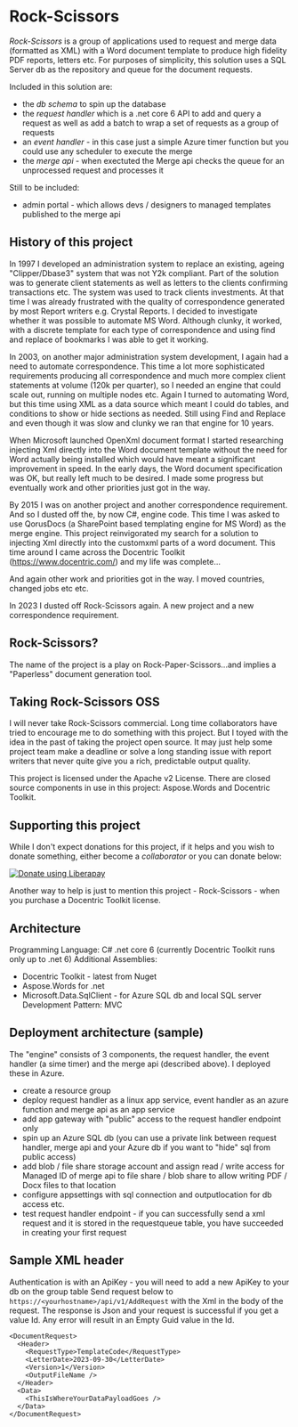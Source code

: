 # Rock-Scissors

_Rock-Scissors_ is a group of applications used to request and merge data (formatted as XML) with a Word document template to produce high fidelity PDF reports, letters etc. For purposes of simplicity, this solution uses a SQL Server db as the repository and queue for the document requests.

Included in this solution are:
- the _db schema_ to spin up the database
- the _request handler_ which is a .net core 6 API to add and query a request as well as add a batch to wrap a set of requests as a group of requests
- an _event handler_ - in this case just a simple Azure timer function but you could use any scheduler to execute the merge
- the _merge api_ - when exectuted the Merge api checks the queue for an unprocessed request and processes it

Still to be included:
- admin portal - which allows devs / designers to managed templates published to the merge api

## History of this project
In 1997 I developed an administration system to replace an existing, ageing "Clipper/Dbase3" system that was not Y2k compliant. Part of the solution was to generate client statements as well as letters to the clients confirming transactions etc. The system was used to track clients investments. At that time I was already frustrated with the quality of correspondence generated by most Report writers e.g. Crystal Reports. I decided to investigate whether it was possible to automate MS Word. Although clunky, it worked, with a discrete template for each type of correspondence and using find and replace of bookmarks I was able to get it working.

In 2003, on another major administration system development, I again had a need to automate correspondence. This time a lot more sophisticated requirements producing all correspondence and much more complex client statements at volume (120k per quarter), so I needed an engine that could scale out, running on multiple nodes etc. Again I turned to automating Word, but this time using XML as a data source which meant I could do tables, and conditions to show or hide sections as needed. Still using Find and Replace and even though it was slow and clunky we ran that engine for 10 years.

When Microsoft launched OpenXml document format I started researching injecting Xml directly into the Word document template without the need for Word actually being installed which would have meant a significant improvement in speed. In the early days, the Word document specification was OK, but really left much to be desired. I made some progress but eventually work and other priorities just got in the way.

By 2015 I was on another project and another correspondence requirement. And so I dusted off the, by now C#, engine code. This time I was asked to use QorusDocs (a SharePoint based templating engine for MS Word) as the merge engine. This project reinvigorated my search for a solution to injecting Xml directly into the customxml parts of a word document. This time around I came across the Docentric Toolkit (https://www.docentric.com/) and my life was complete...

And again other work and priorities got in the way. I moved countries, changed jobs etc etc.

In 2023 I dusted off Rock-Scissors again. A new project and a new correspondence requirement.

## Rock-Scissors?
The name of the project is a play on Rock-Paper-Scissors...and implies a "Paperless" document generation tool.

## Taking Rock-Scissors OSS
I will never take Rock-Scissors commercial. Long time collaborators have tried to encourage me to do something with this project. But I toyed with the idea in the past of taking the project open source. It may just help some project team make a deadline or solve a long standing issue with report writers that never quite give you a rich, predictable output quality.

This project is licensed under the Apache v2 License. There are closed source components in use in this project: Aspose.Words and Docentric Toolkit.

## Supporting this project
While I don't expect donations for this project, if it helps and you wish to donate something, either become a _collaborator_ or you can donate below:

<noscript><a href="https://liberapay.com/shane.aboyne/donate"><img alt="Donate using Liberapay" src="https://liberapay.com/assets/widgets/donate.svg"></a></noscript>

Another way to help is just to mention this project - Rock-Scissors - when you purchase a Docentric Toolkit license. 

## Architecture
Programming Language: C# .net core 6 (currently Docentric Toolkit runs only up to .net 6)
Additional Assemblies:
- Docentric Toolkit - latest from Nuget
- Aspose.Words for .net 
- Microsoft.Data.SqlClient - for Azure SQL db and local SQL server
Development Pattern: MVC

## Deployment architecture (sample)
The "engine" consists of 3 components, the request handler, the event handler (a sime timer) and the merge api (described above). I deployed these in Azure. 

- create a resource group
- deploy request handler as a linux app service, event handler as an azure function and merge api as an app service
- add app gateway with "public" access to the request handler endpoint only
- spin up an Azure SQL db (you can use a private link between request handler, merge api and your Azure db if you want to "hide" sql from public access)
- add blob / file share storage account and assign read / write access for Managed ID of merge api to file share / blob share to allow writing PDF / Docx files to that location
- configure appsettings with sql connection and outputlocation for db access etc.
- test request handler endpoint - if you can successfully send a xml request and it is stored in the requestqueue table, you have succeeded in creating your first request

## Sample XML header
Authentication is with an ApiKey - you will need to add a new ApiKey to your db on the group table
Send request below to ```https://<yourhostname>/api/v1/AddRequest``` with the Xml in the body of the request. The response is Json and your request is successful if you get a value Id. Any error will result in an Empty Guid value in the Id.

```
<DocumentRequest>
  <Header>
    <RequestType>TemplateCode</RequestType>
    <LetterDate>2023-09-30</LetterDate>
    <Version>1</Version>
    <OutputFileName />
  </Header>
  <Data>
    <ThisIsWhereYourDataPayloadGoes />
  </Data>
</DocumentRequest>
```
